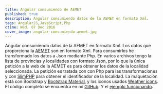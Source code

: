 ```yaml
---
title: Angular consumiendo de AEMET
published: true
description: Angular consumiendo datos de la AEMET en formato Xml.
tags: AngularJS,JavaScript,Php
ctime: Wed, 07 Dec 2016
cover_image: angular-consumiendo-aemet.jpg
---
```


Angular consumiendo datos de la AEMET en formato Xml. Los datos que proporciona la [AEMET](http://www.aemet.es/es/datos_abiertos) son en formato Xml. Para consumirlos he transformado los datos a Json mediante Php. En varios archivos tengo la lista de provincias y localidades con formato Json, por lo que la única petición a la web de la AEMET es para obtener los datos de la localidad seleccionada. La petición es tratada con con Php para las transformaciones y con [SlimPHP](https://www.slimframework.com/) para obtener el identificador de la localidad. La maquetación está con Bootstrap y [Bootstrap Material](http://fezvrasta.github.io/bootstrap-material-design/), y los iconos usados [Weather icons](https://erikflowers.github.io/weather-icons/). El código completo se encuentra en mi [GitHub](https://github.com/ivanalbizu/angular-consuming-aemet). Y el [ejemplo funcionando](http://mentiraspoliticas.es/projects/aemet/app/#/).